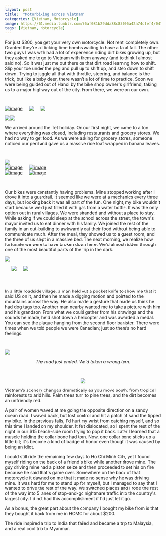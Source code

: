 ```yaml
---
layout: post
title:  "Motorbiking across Vietnam"
categories: [Vietnam, Motorcycle]
image: https://64.media.tumblr.com/56af081b29dda88c83006a42a74cfef4/04700c2717edb9f9-9e/s500x750/fdbe80523e0f2c2168ffdfe552f5860a9a0588e8.jpg"
tags: [Vietnam, Motorcycle]
---
```



  <p>For just $300, you get your very own motorcycle. Not rent, completely own. Granted they&#39;re all ticking time bombs waiting to have a fatal fail. The other two guys I was with had a lot of experience riding dirt bikes growing up, but they asked me to go to Vietnam with them anyway (and to think I almost said no). So it was just me out there on that dirt road learning how to shift. Slip your toe under the peg and pull up to shift up, and step down to shift down. Trying to juggle all that with throttle, steering, and balance is the trick, but like a baby deer, there wasn&#39;t a lot of time to practice. Soon we were being guided out of Hanoi by the bike shop owner&#39;s girlfriend, taking us to a major highway out of the city. From there, we were on our own.</p>

<p>&nbsp;</p>

<div class="columns">
  <div class="img1">
   <a href="https://64.media.tumblr.com/514756e2cfd0829088f4ead01eb748be/04700c2717edb9f9-77/s500x750/793691e5a1369e807ec7372728c52265f02aae5b.jpg"><img alt="image" class="image post_media_photo" src="https://64.media.tumblr.com/514756e2cfd0829088f4ead01eb748be/04700c2717edb9f9-77/s500x750/793691e5a1369e807ec7372728c52265f02aae5b.jpg" /></a>
  </div>
  <div class="img2">
 <a href="https://64.media.tumblr.com/ee9c7a564814eecf8f00faa281a3770c/tumblr_n14hgkQpnf1swz9s8o10_1280.jpg"><img src="https://64.media.tumblr.com/ee9c7a564814eecf8f00faa281a3770c/tumblr_n14hgkQpnf1swz9s8o10_1280.jpg" /></a>
 </div>
  <div class="img3">
   <a href="https://64.media.tumblr.com/78ace5a912ecb9ed3b3972b5049de5c0/tumblr_n14hgkQpnf1swz9s8o9_1280.jpg"><img src="https://64.media.tumblr.com/78ace5a912ecb9ed3b3972b5049de5c0/tumblr_n14hgkQpnf1swz9s8o9_1280.jpg" /></a>
  </div>
  </div>


<a href="https://64.media.tumblr.com/bf58188e527a499258e8dccb17dac692/tumblr_n14hgkQpnf1swz9s8o3_1280.jpg"><img src="https://64.media.tumblr.com/bf58188e527a499258e8dccb17dac692/tumblr_n14hgkQpnf1swz9s8o3_1280.jpg" /></a><a href="https://64.media.tumblr.com/633b4a8870e4a611a3b371d2757b5940/tumblr_n14hgkQpnf1swz9s8o4_1280.jpg"><img src="https://64.media.tumblr.com/633b4a8870e4a611a3b371d2757b5940/tumblr_n14hgkQpnf1swz9s8o4_1280.jpg" /></a>


<p>We arrived around the Tet holiday. On our first night, we came to a ton where everything was closed, including restaurants and grocery stores. We had no way to get food. As we were asking for grocery stores, someone noticed our peril and gave us a massive rice loaf wrapped in banana leaves.</p>
<p style="text-align:center">&nbsp;</p>
<a href="https://64.media.tumblr.com/35b9b3519b39e587ac3dcc7d77c869c9/tumblr_n14hgkQpnf1swz9s8o7_1280.jpg"><img src="https://64.media.tumblr.com/35b9b3519b39e587ac3dcc7d77c869c9/tumblr_n14hgkQpnf1swz9s8o7_1280.jpg" /></a>

 <div class="columns">
  <div class="img1">
 <a href="https://64.media.tumblr.com/f90b5c89a8881ee67243b07ece2e9f62/04700c2717edb9f9-02/s500x750/112c6fbfb4e9fd461690e28566b9f3ea832d9598.jpg"><img alt="image" class="image post_media_photo" src="https://64.media.tumblr.com/f90b5c89a8881ee67243b07ece2e9f62/04700c2717edb9f9-02/s500x750/112c6fbfb4e9fd461690e28566b9f3ea832d9598.jpg" /></a>
  </div>
  <div class="img2">
 <a href="https://64.media.tumblr.com/56af081b29dda88c83006a42a74cfef4/04700c2717edb9f9-9e/s500x750/fdbe80523e0f2c2168ffdfe552f5860a9a0588e8.jpg"><img alt="image" class="image post_media_photo" src="https://64.media.tumblr.com/56af081b29dda88c83006a42a74cfef4/04700c2717edb9f9-9e/s500x750/fdbe80523e0f2c2168ffdfe552f5860a9a0588e8.jpg" /></a>
 </div>
  </div>
   <div class="columns">
  <div class="img1">
<a href="https://64.media.tumblr.com/0ca60a9e88330fc4f416a83f4dc82995/e9cb83666210e290-96/s500x750/5c7e0823f2e6a5c2e9165efb8bddc892c6e1b4a2.jpg"><img alt="image" class="image post_media_photo" src="https://64.media.tumblr.com/0ca60a9e88330fc4f416a83f4dc82995/e9cb83666210e290-96/s500x750/5c7e0823f2e6a5c2e9165efb8bddc892c6e1b4a2.jpg" /></a>
  </div>
  <div class="img2">
 <a href="https://64.media.tumblr.com/00ac581c9f785baff359bc52785eba2d/04700c2717edb9f9-1a/s500x750/44e7db9a85c8155e21f8e0fbeb4808f496ff5a92.jpg"><img alt="image" class="image post_media_photo" src="https://64.media.tumblr.com/00ac581c9f785baff359bc52785eba2d/04700c2717edb9f9-1a/s500x750/44e7db9a85c8155e21f8e0fbeb4808f496ff5a92.jpg" /></a>
 </div>
  </div>


<p style="text-align:center">&nbsp;</p>


<p>Our bikes were constantly having problems. Mine stopped working after I drove it into a guardrail. It seemed like we were at a mechanics every three days, but looking back it was all part of the fun. One night, my bike wouldn&#39;t start because we&#39;d just filled it with gas from a water bottle. It was the only option out in rural villages. We were stranded and without a place to stay. While asking if we could sleep at the school across the street, the town&#39;s mayor invited us to eat dinner with his family. We joined the rest of the family in an out-building to awkwardly eat their food without being able to communicate much. After the meal, they showed us to a guest room, and the three of us slept in a massive bed. The next morning, we realize how fortunate we were to have broken down here. We&#39;d almost ridden through one of the most beautiful parts of the trip in the dark.</p>

<a href="https://64.media.tumblr.com/c7ddd046bc95eaf8f9067949f18bdf4b/tumblr_n14qkvGb971swz9s8o4_1280.jpg"><img src="https://64.media.tumblr.com/c7ddd046bc95eaf8f9067949f18bdf4b/tumblr_n14qkvGb971swz9s8o4_1280.jpg" /></a><div class="columns">
  <div class="img1">
   <a href="https://64.media.tumblr.com/1e417ecbd316ba977a5139b902057b20/tumblr_n14qkvGb971swz9s8o7_1280.jpg"><img src="https://64.media.tumblr.com/1e417ecbd316ba977a5139b902057b20/tumblr_n14qkvGb971swz9s8o7_1280.jpg" /></a>
  </div>
  <div class="img2">
 <a href="https://64.media.tumblr.com/c1666a412f230bbb7abc41fe46007720/tumblr_n14qkvGb971swz9s8o5_1280.jpg"><img src="https://64.media.tumblr.com/c1666a412f230bbb7abc41fe46007720/tumblr_n14qkvGb971swz9s8o5_1280.jpg" /></a>
 </div>
  </div>

<p style="text-align:center">&nbsp;</p>
<p>In a little roadside village, a man held out a pocket knife to show me that it said US on it, and then he made a digging motion and pointed to the mountains across the way. He also made a gesture that made us think he had dog tags too. Another man nearby wanted me to take a picture with him and his grandson. From what we could gather from his drawings and the sounds he made, he&#39;d shot down a helicopter and was awarded a medal. You can see the plaque hanging from the second floor banister. There were times when we told people we were Canadian; just so there&rsquo;s no hard feelings.</p>

<p style="text-align:center">&nbsp;</p>

<a href="https://64.media.tumblr.com/c9cba9474ef4e5d00b9f0343cfb45aae/04700c2717edb9f9-d1/s1280x1920/7d7320f78bd0157a375eea5289268fbf7f53202f.jpg"><img class="lightbox-image" src="https://64.media.tumblr.com/c9cba9474ef4e5d00b9f0343cfb45aae/04700c2717edb9f9-d1/s1280x1920/7d7320f78bd0157a375eea5289268fbf7f53202f.jpg" /></a>

<p style="text-align:center"><em>The road just ended. We&#39;d taken a wrong turn.</em></p>

<p style="text-align:center">&nbsp;</p>

<p style="text-align:center"><a href="https://64.media.tumblr.com/51bd5b03b963db1a80b8d40f10584e8e/tumblr_n14qkvGb971swz9s8o8_1280.jpg"><img src="https://64.media.tumblr.com/51bd5b03b963db1a80b8d40f10584e8e/tumblr_n14qkvGb971swz9s8o8_1280.jpg" /></a>

<p>Vietnam&rsquo;s scenery changes dramatically as you move south: from tropical rainforests to arid hills. Palm trees turn to pine trees, and the dirt becomes an unfriendly red.&nbsp;</p>

<p>A pair of women waved at me going the opposite direction on a sandy ocean road. I waved back, but lost control and hit a patch of sand the tipped my bike. In the previous falls, I&#39;d hurt my wrist from catching myself, and so this time I landed on my shoulder. It felt dislocated, so I spent the rest of the night in our $15 beach-side room trying to pop it back. Later I learned that a muscle holding the collar bone had torn. Now, one collar bone sticks up a little bit; it&#39;s become a kind of badge of honor even though it was caused by being an idiot.</p>

<p>I could still ride the remaining few days to Ho Chi Minh City, yet I found myself riding on the back of a friend&#39;s bike while another drove mine. The guy driving mine had a piston seize and then proceeded to set his on fire because he said that&#39;s game over. Somewhere on the back of that motorcycle it dawned on me that it made no sense why he was driving mine. It was hard for me to stand up for myself, but I managed to say that I wanted to drive the rest of the way. We switched places and I rode the rest of the way into 5 lanes of stop-and-go nightmare traffic into the country&#39;s largest city. I&#39;d not had this accomplishment if I&#39;d just let it go.</p>

<p>As a bonus, the great part about the company I bought my bike from is that they bought it back from me in HCMC for about $200.</p>

<p>The ride inspired a trip to India that failed and became a trip to Malaysia, and a real cool trip to Myanmar.</p>


